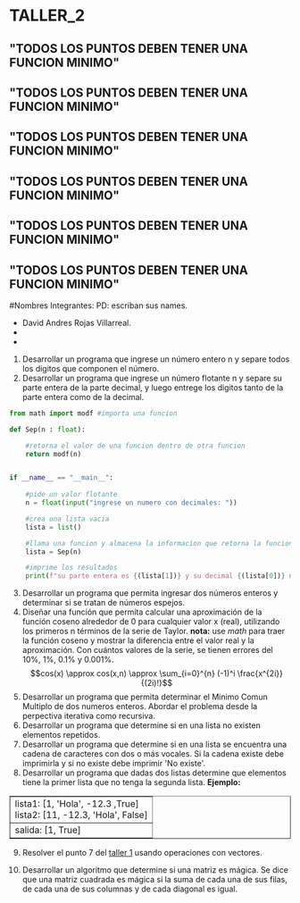 # TALLER_2
## "TODOS LOS PUNTOS DEBEN TENER UNA FUNCION MINIMO"
## "TODOS LOS PUNTOS DEBEN TENER UNA FUNCION MINIMO"
## "TODOS LOS PUNTOS DEBEN TENER UNA FUNCION MINIMO"
## "TODOS LOS PUNTOS DEBEN TENER UNA FUNCION MINIMO"
## "TODOS LOS PUNTOS DEBEN TENER UNA FUNCION MINIMO"
## "TODOS LOS PUNTOS DEBEN TENER UNA FUNCION MINIMO"

#Nombres Integrantes: PD: escriban sus names.

 
 * David Andres Rojas Villarreal.
 *
 *

1. Desarrollar un programa que ingrese un número entero n y separe todos los digitos que componen el número.
2. Desarrollar un programa que ingrese un número flotante n y separe su parte entera de la parte decimal, y luego entrege los digitos tanto de la parte entera como de la decimal.
```python
from math import modf #importa una funcion

def Sep(n : float):

    #retorna el valor de una funcion dentro de otra funcion
    return modf(n)


if __name__ == "__main__":
    
    #pide un valor flotante
    n = float(input("ingrese un numero con decimales: "))

    #crea una lista vacia
    lista = list()

    #llama una funcion y almacena la informacion que retorna la funcion en la lista
    lista = Sep(n)

    #imprime los resultados
    print(f"su parte entera es {(lista[1])} y su decimal {(lista[0])} numero inicial {n}")
```



3. Desarrollar un programa que permita ingresar dos números enteros y determinar si se tratan de números espejos.
4. Diseñar una función que permita calcular una aproximación de la función coseno alrededor de 0 para cualquier valor x (real), utilizando los primeros n términos de la serie de Taylor. **nota:** use *math* para traer la función coseno y mostrar la diferencia entre el valor real y la aproximación. Con cuántos valores de la serie, se tienen errores del 10%, 1%, 0.1% y 0.001%.
$$cos(x) \approx cos(x,n) \approx \sum_{i=0}^{n} (-1)^i \frac{x^{2i}}{(2i)!}$$
5. Desarrollar un programa que permita determinar el Minimo Comun Multiplo de dos numeros enteros. Abordar el problema desde la perpectiva iterativa como recursiva.
6. Desarrollar un programa que determine si en una lista no existen elementos repetidos.
7. Desarrollar un programa que determine si en una lista se encuentra
una cadena de caracteres con dos o más vocales. Si la cadena existe debe imprimirla y si no existe debe imprimir 'No existe'.
8. Desarrollar un programa que dadas dos listas determine que elementos tiene la primer lista que no tenga la segunda lista. **Ejemplo:**
<center>
<table border="1">
<tr>
<td>
lista1: [1, 'Hola', -12.3 ,True]<br>
lista2: [11, -12.3, 'Hola', False]
</td>
</tr>
<tr>
<td>
salida: [1, True]
</td>
</tr>
</table>
</center>

9. Resolver el punto 7 del [taller 1](https://github.com/fegonzalez7/pdc_unal_clase8) usando operaciones con vectores.

10. Desarrollar un algoritmo que determine si una matriz es mágica. Se dice que una matriz cuadrada es mágica si la suma de cada una de sus filas, de cada una de sus columnas y de cada diagonal es igual.
